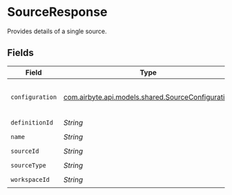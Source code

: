 # SourceResponse

Provides details of a single source.


## Fields

| Field                                                                                           | Type                                                                                            | Required                                                                                        | Description                                                                                     | Example                                                                                         |
| ----------------------------------------------------------------------------------------------- | ----------------------------------------------------------------------------------------------- | ----------------------------------------------------------------------------------------------- | ----------------------------------------------------------------------------------------------- | ----------------------------------------------------------------------------------------------- |
| `configuration`                                                                                 | [com.airbyte.api.models.shared.SourceConfiguration](../../models/shared/SourceConfiguration.md) | :heavy_check_mark:                                                                              | The values required to configure the source.                                                    | {<br/>"user": "charles"<br/>}                                                                   |
| `definitionId`                                                                                  | *String*                                                                                        | :heavy_check_mark:                                                                              | N/A                                                                                             |                                                                                                 |
| `name`                                                                                          | *String*                                                                                        | :heavy_check_mark:                                                                              | N/A                                                                                             |                                                                                                 |
| `sourceId`                                                                                      | *String*                                                                                        | :heavy_check_mark:                                                                              | N/A                                                                                             |                                                                                                 |
| `sourceType`                                                                                    | *String*                                                                                        | :heavy_check_mark:                                                                              | N/A                                                                                             |                                                                                                 |
| `workspaceId`                                                                                   | *String*                                                                                        | :heavy_check_mark:                                                                              | N/A                                                                                             |                                                                                                 |